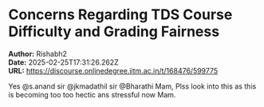 # Concerns Regarding TDS Course Difficulty and Grading Fairness

**Author:** Rishabh2  
**Date:** 2025-02-25T17:31:26.262Z  
**URL:** https://discourse.onlinedegree.iitm.ac.in/t/168476/599775

Yes @s.anand sir @jkmadathil  sir @Bharathi Mam,
Plss look into this as this is becoming too too hectic ans stressful now Mam.

